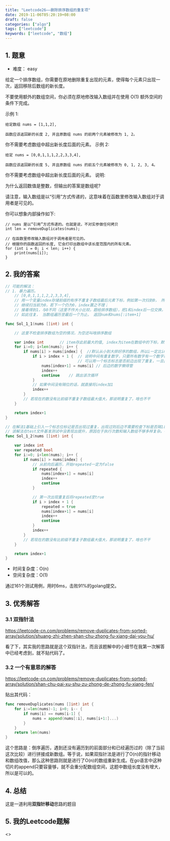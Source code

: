 ```yaml
---
title: "Leetcode26——删除排序数组的重复项"
date: 2019-11-06T05:20:19+08:00
draft: false
categories: ["algo"]
tags: ["leetcode"]
keywords: ["leetcode", "数组"]
---
```


## 1. 题意

- 难度： easy

给定一个排序数组，你需要在原地删除重复出现的元素，使得每个元素只出现一次，返回移除后数组的新长度。

不要使用额外的数组空间，你必须在原地修改输入数组并在使用 O(1) 额外空间的条件下完成。

示例 1:

    给定数组 nums = [1,1,2],

    函数应该返回新的长度 2, 并且原数组 nums 的前两个元素被修改为 1, 2。

你不需要考虑数组中超出新长度后面的元素。
示例 2:

    给定 nums = [0,0,1,1,1,2,2,3,3,4],

    函数应该返回新的长度 5, 并且原数组 nums 的前五个元素被修改为 0, 1, 2, 3, 4。

你不需要考虑数组中超出新长度后面的元素。
说明:

为什么返回数值是整数，但输出的答案是数组呢?

请注意，输入数组是以“引用”方式传递的，这意味着在函数里修改输入数组对于调用者是可见的。

你可以想象内部操作如下:

    // nums 是以“引用”方式传递的。也就是说，不对实参做任何拷贝
    int len = removeDuplicates(nums);

    // 在函数里修改输入数组对于调用者是可见的。
    // 根据你的函数返回的长度, 它会打印出数组中该长度范围内的所有元素。
    for (int i = 0; i < len; i++) {
        print(nums[i]);
    }

## 2. 我的答案

```go
// 可能的解法：
// 1. 暴力遍历。
	// [0,0,1,1,1,2,2,3,3,4],
	// 用一个变量index存储前缀的有序不重复子数组最后元素下标，例如第一次扫到0， 所以index=0,
	// 继续扫当前为0，若下一个仍为0，index置之不理；
	// 接着得到1，与0不同（这里不作大小比较，题给排序数组），把1和index后一位交换，并更新index = 1
	// 如此往复， 当数组遍历至最后一个为止。 返回num和nums[:item+1]

func Sol_1_1(nums []int) int {

	// 这里不检查排序数组为空的情况，为空还叫啥排序数组

	var index int		// item存此前最大的值, index为item在数组中的下标，默认值为0
	for i:=0; i<len(nums); i++ {
		if nums[i] > nums[index] {	//默认从小到大排好序的数组，所以i一定比index大，除了少数情况会等于
			if i > index + 1 {  // 说明中间有重复数字，只要所有数字有一个数字被重复了，都需要这样判断。这可以是下一版本的优化点，
								// 可以用一个标志标志是否前边出现了重复，一旦出现，后边所有，必然需要这样操作
				nums[index+1] = nums[i]	// 后边的数字懒得管
				index++
				continue	// 跳出该次循环
			}
			// 如果中间没有隔位的话，就直接将index加1
			index++
		}
		// 若现在的数没有比前缀不重复子数组最大值大，那说明重复了，啥也不干
	}

	return index+1
}

// 在解法1基础上引入一个标志位标记是否出现过重复，出现过则后边不需要检查下标是否隔1以上，直接换值
// 该解法在test文件基准测试中没表现出提升，原因在于执行次数和输入数组不够多样复杂。在leetcode平台提交结果确实优于解法1
func Sol_1_2(nums []int) int {

	var index int
	var repeated bool
	for i:=0; i<len(nums); i++ {
		if nums[i] > nums[index] {
			// 从前向后遍历，开始repeated一定为false
			if repeated {
				nums[index+1] = nums[i]
				index++
				continue
			}

			// 第一次出现重复后将repeated至true
			if i > index + 1 {
				repeated = true
				nums[index+1] = nums[i]
				index++
				continue
			}
			index++
		}
		// 若现在的数没有比前缀不重复子数组最大值大，那说明重复了，啥也不干
	}

	return index+1
}
```

- 时间复杂度：O(n)
- 空间复杂度：O(1)

通过161个测试用例，用时6ms，击败91%的golang提交。

## 3. 优秀解答

### 3.1 双指针法

<https://leetcode-cn.com/problems/remove-duplicates-from-sorted-array/solution/shuang-zhi-zhen-shan-chu-zhong-fu-xiang-dai-you-hu/>

看了下，其实我的思路就是这个双指针法，而且该题解中的小细节在我第一次解答中已经考虑到，就不贴代码了。

### 3.2 一个有意思的解答

<https://leetcode-cn.com/problems/remove-duplicates-from-sorted-array/solution/shan-chu-pai-xu-shu-zu-zhong-de-zhong-fu-xiang-fen/>

贴出其代码：

```go
func removeDuplicates(nums []int) int {
	for i:=len(nums)-1; i>0; i-- {
		if nums[i] == nums[i-1] {
			nums = append(nums[:i], nums[i+1:]...)
		}
	}
	return len(nums)
}
```

这个思路是：倒序遍历，遇到还没有遍历到的前面部分和已经遍历过的（除了当前这次比较）进行拼接成新数组。等于说，如果双指针法是进行了O(n)的指针移动和数组改值，那么这种思路则就是进行了O(n)的数组重新生成。在go语言中这种切片的append只要容量够，就不会重分配数组空间，这题中数组长度没有增大，所以是可以的。

## 4. 总结

这是一道利用**双指针移动**思路的题目

## 5. 我的Leetcode题解

<>